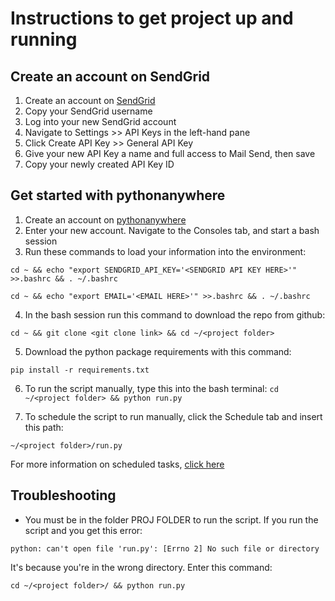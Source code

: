 # Instructions to get project up and running

## Create an account on SendGrid
  1. Create an account on [SendGrid](https://www.sendgrid.com)
  2. Copy your SendGrid username
  3. Log into your new SendGrid account
  4. Navigate to Settings >> API Keys in the left-hand pane
  5. Click Create API Key >> General API Key
  6. Give your new API Key a name and full access to Mail Send, then save
  7. Copy your newly created API Key ID
  
## Get started with pythonanywhere
  1. Create an account on [pythonanywhere](https://www.pythonanywhere.com)
  2. Enter your new account. Navigate to the Consoles tab, and start a bash session
  3. Run these commands to load your information into the environment:
  
  `cd ~ && echo "export SENDGRID_API_KEY='<SENDGRID API KEY HERE>'" >>.bashrc && . ~/.bashrc`
  
  `cd ~ && echo "export EMAIL='<EMAIL HERE>'" >>.bashrc && . ~/.bashrc`

  4. In the bash session run this command to download the repo from github: 
  
  `cd ~ && git clone <git clone link> && cd ~/<project folder>`
  
  5. Download the python package requirements with this command:
  
  `pip install -r requirements.txt`
  
  6. To run the script manually, type this into the bash terminal:
  `cd ~/<project folder> && python run.py`
  
  7. To schedule the script to run manually, click the Schedule tab and insert this path:
  
  `~/<project folder>/run.py`
  
   For more information on scheduled tasks, [click here](https://help.pythonanywhere.com/pages/ScheduledTasks/)
  
## Troubleshooting
  * You must be in the folder PROJ FOLDER to run the script.  If you run the script and you get this error:
  
  `python: can't open file 'run.py': [Errno 2] No such file or directory`
  
   It's because you're in the wrong directory.  Enter this command:
  
  `cd ~/<project folder>/ && python run.py`
